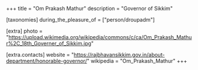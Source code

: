 +++
title = "Om Prakash Mathur"
description = "Governor of Sikkim"

[taxonomies]
during_the_pleasure_of = ["person/droupadm"]

[extra]
photo = "https://upload.wikimedia.org/wikipedia/commons/c/ca/Om_Prakash_Mathur%2C_18th_Governer_of_Sikkim.jpg"

[extra.contacts]
website = "https://rajbhavansikkim.gov.in/about-department/honorable-governor/"
wikipedia = "Om_Prakash_Mathur"
+++